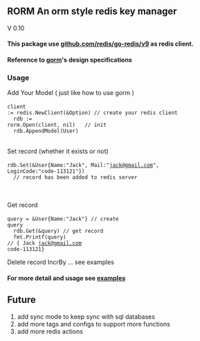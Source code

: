 ## RORM An orm style redis key manager
V 0.10
#### This package use [github.com/redis/go-redis/v9](https://github.com/redis/go-redis/v9) as redis client.
#### Reference to [gorm](https://gorm.io/gorm)'s design specifications
### Usage<br/>
 Add Your Model ( just like how to use gorm )<br/><br/>
<code>client := redis.NewClient(&Option) // create your redis client<br/>
&nbsp;rdb := rorm.Open(client, nil) &nbsp; // init<br/>
&nbsp;rdb.AppendModel(User)
</code>
<br/><br/>

Set record (whether it exists or not)<br/><br/>
<code>rdb.Set(&User{Name:"Jack", Mail:"jack@gmail.com", LoginCode:"code-113121"})<br/>
&nbsp;// record has been added to redis server
</code>
<br/><br/>

Get record <br/><br/>
<code>query = &User{Name:"Jack"} // create query <br/>
&nbsp;rdb.Get(&query) // get record<br/>
&nbsp;fmt.Printf(query) // { Jack jack@gmail.com code-113121}
</code>

Delete record IncrBy ... see examples

#### For more detail and usage see [examples](examples/example.go)

## Future
1. add sync mode to keep sync with sql databases
2. add more tags and configs to support more functions
3. add more redis actions
